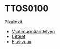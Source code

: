 # TTOS0100

Pikalinkit

* [Vaatimusmäärittelyyn](https://gitlab.labranet.jamk.fi/open-project-framework/opf-for-ttos0100-v1/blob/master/dokumentit/02-vaatimusmaarittely/vaatimusmaarittely.md)
* [Liitteet](https://gitlab.labranet.jamk.fi/open-project-framework/opf-for-ttos0100-v1/tree/master/dokumentit/02-vaatimusmaarittely/liitteet)
* [Etusivuun](http://open-project-framework.pages.labranet.jamk.fi/opf-for-ttos0100-v1/)


